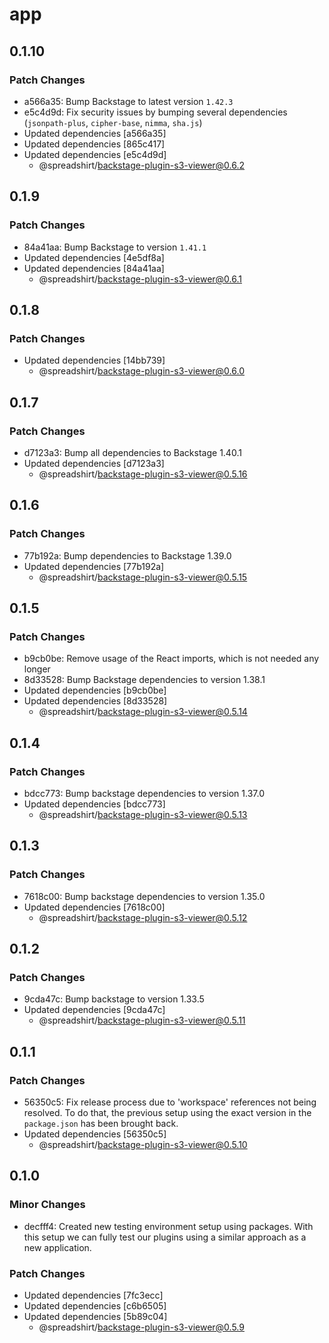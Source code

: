 # app

## 0.1.10

### Patch Changes

- a566a35: Bump Backstage to latest version `1.42.3`
- e5c4d9d: Fix security issues by bumping several dependencies (`jsonpath-plus`, `cipher-base`, `nimma`, `sha.js`)
- Updated dependencies [a566a35]
- Updated dependencies [865c417]
- Updated dependencies [e5c4d9d]
  - @spreadshirt/backstage-plugin-s3-viewer@0.6.2

## 0.1.9

### Patch Changes

- 84a41aa: Bump Backstage to version `1.41.1`
- Updated dependencies [4e5df8a]
- Updated dependencies [84a41aa]
  - @spreadshirt/backstage-plugin-s3-viewer@0.6.1

## 0.1.8

### Patch Changes

- Updated dependencies [14bb739]
  - @spreadshirt/backstage-plugin-s3-viewer@0.6.0

## 0.1.7

### Patch Changes

- d7123a3: Bump all dependencies to Backstage 1.40.1
- Updated dependencies [d7123a3]
  - @spreadshirt/backstage-plugin-s3-viewer@0.5.16

## 0.1.6

### Patch Changes

- 77b192a: Bump dependencies to Backstage 1.39.0
- Updated dependencies [77b192a]
  - @spreadshirt/backstage-plugin-s3-viewer@0.5.15

## 0.1.5

### Patch Changes

- b9cb0be: Remove usage of the React imports, which is not needed any longer
- 8d33528: Bump Backstage dependencies to version 1.38.1
- Updated dependencies [b9cb0be]
- Updated dependencies [8d33528]
  - @spreadshirt/backstage-plugin-s3-viewer@0.5.14

## 0.1.4

### Patch Changes

- bdcc773: Bump backstage dependencies to version 1.37.0
- Updated dependencies [bdcc773]
  - @spreadshirt/backstage-plugin-s3-viewer@0.5.13

## 0.1.3

### Patch Changes

- 7618c00: Bump backstage dependencies to version 1.35.0
- Updated dependencies [7618c00]
  - @spreadshirt/backstage-plugin-s3-viewer@0.5.12

## 0.1.2

### Patch Changes

- 9cda47c: Bump backstage to version 1.33.5
- Updated dependencies [9cda47c]
  - @spreadshirt/backstage-plugin-s3-viewer@0.5.11

## 0.1.1

### Patch Changes

- 56350c5: Fix release process due to 'workspace' references not being resolved.
  To do that, the previous setup using the exact version in the `package.json`
  has been brought back.
- Updated dependencies [56350c5]
  - @spreadshirt/backstage-plugin-s3-viewer@0.5.10

## 0.1.0

### Minor Changes

- decfff4: Created new testing environment setup using packages.
  With this setup we can fully test our plugins using a similar
  approach as a new application.

### Patch Changes

- Updated dependencies [7fc3ecc]
- Updated dependencies [c6b6505]
- Updated dependencies [5b89c04]
  - @spreadshirt/backstage-plugin-s3-viewer@0.5.9
